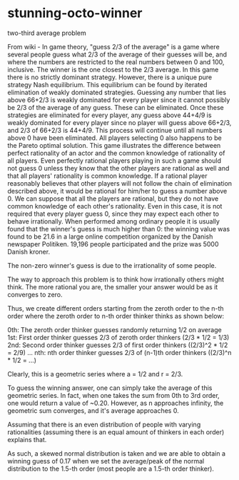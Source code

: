 # stunning-octo-winner
two-third average problem

From wiki - In game theory, "guess 2/3 of the average" is a game where several people guess what 2/3 of the average of their guesses will be, and where the numbers are restricted to the real numbers between 0 and 100, inclusive. The winner is the one closest to the 2/3 average. In this game there is no strictly dominant strategy. However, there is a unique pure strategy Nash equilibrium. This equilibrium can be found by iterated elimination of weakly dominated strategies. Guessing any number that lies above 66+2/3 is weakly dominated for every player since it cannot possibly be 2/3 of the average of any guess. These can be eliminated. Once these strategies are eliminated for every player, any guess above 44+4/9 is weakly dominated for every player since no player will guess above 66+2/3, and 2/3 of 66+2/3 is 44+4/9. This process will continue until all numbers above 0 have been eliminated. All players selecting 0 also happens to be the Pareto optimal solution. This game illustrates the difference between perfect rationality of an actor and the common knowledge of rationality of all players. Even perfectly rational players playing in such a game should not guess 0 unless they know that the other players are rational as well and that all players' rationality is common knowledge. If a rational player reasonably believes that other players will not follow the chain of elimination described above, it would be rational for him/her to guess a number above 0. We can suppose that all the players are rational, but they do not have common knowledge of each other's rationality. Even in this case, it is not required that every player guess 0, since they may expect each other to behave irrationally. When performed among ordinary people it is usually found that the winner's guess is much higher than 0: the winning value was found to be 21.6 in a large online competition organized by the Danish newspaper Politiken. 19,196 people participated and the prize was 5000 Danish kroner.

The non-zero winner's guess is due to the irrationality of some people. 

The way to approach this problem is to think how irrationally others might think. The more rational you are, the smaller your answer would be as it converges to zero.

Thus, we create different orders starting from the zeroth order to the n-th order where the zeroth order to n-th order thinker thinks as shown below:

0th: The zeroth order thinker guesses randomly returning 1/2 on average
1st: First order thinker guesses 2/3 of zeroth order thinkers (2/3 * 1/2 = 1/3)
2nd: Second order thinker guesses 2/3 of first order thinkers ((2/3)^2 * 1/2 = 2/9)
...
nth: nth order thinker guesses 2/3 of (n-1)th order thinkers ((2/3)^n * 1/2 = ...) 

Clearly, this is a geometric series where a = 1/2 and r = 2/3.

To guess the winning answer, one can simply take the average of this geometric series. In fact, when one takes the sum from 0th to 3rd order, one would return a value of ~0.20. However, as n approaches infinity, the geometric sum converges, and it's average approaches 0.

Assuming that there is an even distribution of people with varying rationalities (assuming there is an equal amount of thinkers in each order) explains that.

As such, a skewed normal distribution is taken and we are able to obtain a winning guess of 0.17 when we set the average/peak of the normal distribution to the 1.5-th order (most people are a 1.5-th order thinker).



